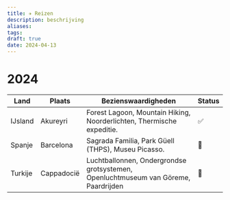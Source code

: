 ```yaml
---
title: ✈ Reizen
description: beschrijving
aliases: 
tags: 
draft: true
date: 2024-04-13
---
```

# 2024

| Land    | Plaats     | Bezienswaardigheden                                                                | Status |
| ------- | ---------- | ---------------------------------------------------------------------------------- | ------ |
| IJsland | Akureyri   | Forest Lagoon, Mountain Hiking, Noorderlichten, Thermische expeditie.              | ✅      |
| Spanje  | Barcelona  | Sagrada Familia, Park Güell (THPS), Museu Picasso.                                 | 🔁     |
| Turkije | Cappadocië | Luchtballonnen, Ondergrondse grotsystemen, Openluchtmuseum van Göreme, Paardrijden | 🔁     |

